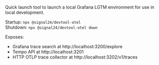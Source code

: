Quick launch tool to launch a local Grafana LGTM environment for use in local development.

Startup: `npx @signal24/devtool-otel`\
Shutdown: `npx @signal24/devtool-otel down`

Exposes:
- Grafana trace search at http://localhost:3200/explore
- Tempo API at http://localhost:3201
- HTTP OTLP trace collector at http://localhost:3202/v1/traces
